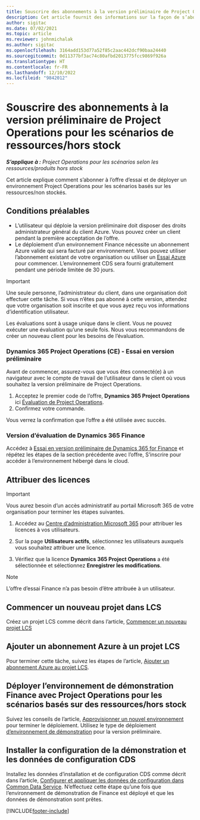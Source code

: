 ```yaml
---
title: Souscrire des abonnements à la version préliminaire de Project Operations pour les scénarios de ressources/hors stock
description: Cet article fournit des informations sur la façon de s’abonner et de déployer Project Operations pour les scénarios basés sur les ressources/hors stock.
author: sigitac
ms.date: 07/02/2021
ms.topic: article
ms.reviewer: johnmichalak
ms.author: sigitac
ms.openlocfilehash: 3164add153d77a52f85c2aac442dcf90baa24440
ms.sourcegitcommit: 0d11377bf3ac74c80afbd2013775fcc9869f926a
ms.translationtype: HT
ms.contentlocale: fr-FR
ms.lasthandoff: 12/10/2022
ms.locfileid: "9842012"
---
```

# <a name="sign-up-for-project-operations-preview-subscriptions-for-resource-non-stocked-scenarios"></a>Souscrire des abonnements à la version préliminaire de Project Operations pour les scénarios de ressources/hors stock

_**S’applique à :** Project Operations pour les scénarios selon les ressources/produits hors stock_



Cet article explique comment s’abonner à l’offre d’essai et de déployer un environnement Project Operations pour les scénarios basés sur les ressources/non stockés.

## <a name="prerequisites"></a>Conditions préalables
- L’utilisateur qui déploie la version préliminaire doit disposer des droits administrateur général du client Azure. Vous pouvez créer un client pendant la première acceptation de l’offre. 
- Le déploiement d’un environnement Finance nécessite un abonnement Azure valide qui sera facturé par environnement. Vous pouvez utiliser l’abonnement existant de votre organisation ou utiliser un [Essai Azure](https://azure.microsoft.com/free/) pour commencer. L’environnement CDS sera fourni gratuitement pendant une période limitée de 30 jours.

> [!IMPORTANT]
> Une seule personne, l’administrateur du client, dans une organisation doit effectuer cette tâche. Si vous n’êtes pas abonné à cette version, attendez que votre organisation soit inscrite et que vous ayez reçu vos informations d’identification utilisateur.
> 
> Les évaluations sont à usage unique dans le client. Vous ne pouvez exécuter une évaluation qu’une seule fois. Nous vous recommandons de créer un nouveau client pour les besoins de l’évaluation.


### <a name="dynamics-365-project-operations-ce---preview-trial"></a>Dynamics 365 Project Operations (CE) - Essai en version préliminaire 

Avant de commencer, assurez-vous que vous êtes connecté(e) à un navigateur avec le compte de travail de l’utilisateur dans le client où vous souhaitez la version préliminaire de Project Operations.

1. Acceptez le premier code de l’offre, **Dynamics 365 Project Operations** ici [Évaluation de Project Operations](https://aka.ms/try-po).
2. Confirmez votre commande.

  Vous verrez la confirmation que l’offre a été utilisée avec succès.

### <a name="dynamics-365-finance-preview-trial"></a>Version d’évaluation de Dynamics 365 Finance

Accédez à [Essai en version préliminaire de Dynamics 365 for Finance](https://aka.ms/trypoche) et répétez les étapes de la section précédente avec l’offre, S’inscrire pour accéder à l’environnement hébergé dans le cloud.  

## <a name="assign-licenses"></a>Attribuer des licences

> [!IMPORTANT]
> Vous aurez besoin d’un accès administratif au portail Microsoft 365 de votre organisation pour terminer les étapes suivantes.

1. Accédez au [Centre d’administration Microsoft 365](https://portal.office.com/) pour attribuer les licences à vos utilisateurs.

2. Sur la page **Utilisateurs actifs**, sélectionnez les utilisateurs auxquels vous souhaitez attribuer une licence.

3. Vérifiez que la licence **Dynamics 365 Project Operations** a été sélectionnée et sélectionnez **Enregistrer les modifications**.

> [!NOTE]
> L’offre d’essai Finance n’a pas besoin d’être attribuée à un utilisateur.

## <a name="start-a-new-project-in-lcs"></a>Commencer un nouveau projet dans LCS

Créez un projet LCS comme décrit dans l’article, [Commencer un nouveau projet LCS](create-lcs-project.md)

## <a name="add-an-azure-subscription-to-an-lcs-project"></a>Ajouter un abonnement Azure à un projet LCS

Pour terminer cette tâche, suivez les étapes de l’article, [Ajouter un abonnement Azure au projet LCS](resource-add-azure-subscription-lcs-project.md).

## <a name="deploy-finance-demo-environment-with-project-operations-for-resourcenon-stocked-scenarios"></a>Déployer l’environnement de démonstration Finance avec Project Operations pour les scénarios basés sur des ressources/hors stock

Suivez les conseils de l’article, [Approvisionner un nouvel environnement](resource-provision-new-environment.md) pour terminer le déploiement. Utilisez le type de déploiement [d’environnement de démonstration](/dynamics365/fin-ops-core/dev-itpro/deployment/deploy-demo-environment) pour la version préliminaire. 

## <a name="install-cds-setup-and-configuration-data"></a>Installer la configuration de la démonstration et les données de configuration CDS

Installez les données d’installation et de configuration CDS comme décrit dans l’article, [Configurer et appliquer les données de configuration dans Common Data Service](resource-apply-pro-setup-config-data.md).
N’effectuez cette étape qu’une fois que l’environnement de démonstration de Finance est déployé et que les données de démonstration sont prêtes.


[!INCLUDE[footer-include](../includes/footer-banner.md)]
